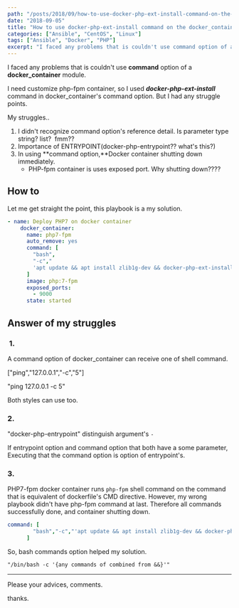 ```yaml
---
path: "/posts/2018/09/how-to-use-docker-php-ext-install-command-on-the-docker_container-of-ansible-modules/"
date: "2018-09-05"
title: "How to use docker-php-ext-install command on the docker_container of ansible modules."
categories: ["Ansible", "CentOS", "Linux"]
tags: ["Ansible", "Docker", "PHP"]
excerpt: "I faced any problems that is couldn't use command option of a docker_container module.I need custom..."
---
```


I faced any problems that is couldn't use **command** option of a **docker_container** module.

I need customize php-fpm container, so I used _**docker-php-ext-install**_ command in docker_container's command option.
But I had any struggle points.

My struggles..

1. I didn't recognize command option's reference detail.
  Is parameter type string? list?  fmm??
2. Importance of ENTRYPOINT(docker-php-entrypoint?? what's this?)
3. In using **command option,**Docker container shutting down immediately.
    * PHP-fpm container is uses exposed port. Why shutting down????

## How to

Let me get straight the point, this playbook is a my solution.

```yaml
- name: Deploy PHP7 on docker container
    docker_container:
      name: php7-fpm
      auto_remove: yes
      command: [
        "bash",
        "-c","
        'apt update && apt install zlib1g-dev && docker-php-ext-install zip && docker-php-ext-install pdo_mysql && php-fpm'"
      ]
      image: php:7-fpm
      exposed_ports:
        - 9000
      state: started
```

## Answer of my struggles

###  1.

A command option of docker_container can receive one of shell command.

["ping","127.0.0.1","-c","5"]

"ping 127.0.0.1 -c 5"

Both styles can use too.

### 2.

"docker-php-entrypoint" distinguish argument's `-`


If entrypoint option and command option that both have a some parameter, Executing that the command option is option of entrypoint's.

### 3.

PHP7-fpm docker container runs `php-fpm` shell command on the command that is equivalent of dockerfile's CMD directive.
However, my wrong playbook didn't have php-fpm command at last.
Therefore all commands successfully done, and container shutting down.

```yaml
command: [
        "bash","-c","'apt update && apt install zlib1g-dev && docker-php-ext-install zip && docker-php-ext-install pdo_mysql"
      ]
```

So, bash commands option helped my solution.

`"/bin/bash -c '{any commands of combined from &&}'"`

* * *

Please your advices, comments.

thanks.